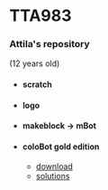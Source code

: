 # TTA983
### Attila's repository

(12 years old)

- #### scratch
- #### logo
- #### makeblock -> mBot
- #### coloBot gold edition

    - [download](https://colobot.info/colobot-gold-edition/)
    - [solutions](https://github.com/colobot)
